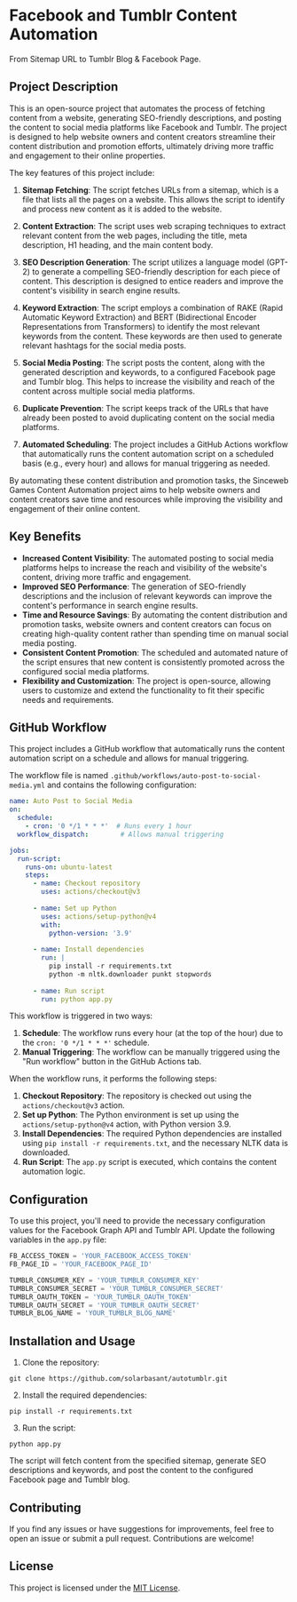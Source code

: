 # Facebook and Tumblr Content Automation
From Sitemap URL to Tumblr Blog & Facebook Page.
## Project Description

This is an open-source project that automates the process of fetching content from a website, generating SEO-friendly descriptions, and posting the content to social media platforms like Facebook and Tumblr. The project is designed to help website owners and content creators streamline their content distribution and promotion efforts, ultimately driving more traffic and engagement to their online properties.

The key features of this project include:

1. **Sitemap Fetching**: The script fetches URLs from a sitemap, which is a file that lists all the pages on a website. This allows the script to identify and process new content as it is added to the website.

2. **Content Extraction**: The script uses web scraping techniques to extract relevant content from the web pages, including the title, meta description, H1 heading, and the main content body.

3. **SEO Description Generation**: The script utilizes a language model (GPT-2) to generate a compelling SEO-friendly description for each piece of content. This description is designed to entice readers and improve the content's visibility in search engine results.

4. **Keyword Extraction**: The script employs a combination of RAKE (Rapid Automatic Keyword Extraction) and BERT (Bidirectional Encoder Representations from Transformers) to identify the most relevant keywords from the content. These keywords are then used to generate relevant hashtags for the social media posts.

5. **Social Media Posting**: The script posts the content, along with the generated description and keywords, to a configured Facebook page and Tumblr blog. This helps to increase the visibility and reach of the content across multiple social media platforms.

6. **Duplicate Prevention**: The script keeps track of the URLs that have already been posted to avoid duplicating content on the social media platforms.

7. **Automated Scheduling**: The project includes a GitHub Actions workflow that automatically runs the content automation script on a scheduled basis (e.g., every hour) and allows for manual triggering as needed.

By automating these content distribution and promotion tasks, the Sinceweb Games Content Automation project aims to help website owners and content creators save time and resources while improving the visibility and engagement of their online content.

## Key Benefits

- **Increased Content Visibility**: The automated posting to social media platforms helps to increase the reach and visibility of the website's content, driving more traffic and engagement.
- **Improved SEO Performance**: The generation of SEO-friendly descriptions and the inclusion of relevant keywords can improve the content's performance in search engine results.
- **Time and Resource Savings**: By automating the content distribution and promotion tasks, website owners and content creators can focus on creating high-quality content rather than spending time on manual social media posting.
- **Consistent Content Promotion**: The scheduled and automated nature of the script ensures that new content is consistently promoted across the configured social media platforms.
- **Flexibility and Customization**: The project is open-source, allowing users to customize and extend the functionality to fit their specific needs and requirements.

## GitHub Workflow

This project includes a GitHub workflow that automatically runs the content automation script on a schedule and allows for manual triggering.

The workflow file is named `.github/workflows/auto-post-to-social-media.yml` and contains the following configuration:

```yaml
name: Auto Post to Social Media
on:
  schedule:
    - cron: '0 */1 * * *'  # Runs every 1 hour
  workflow_dispatch:        # Allows manual triggering

jobs:
  run-script:
    runs-on: ubuntu-latest
    steps:
      - name: Checkout repository
        uses: actions/checkout@v3
        
      - name: Set up Python
        uses: actions/setup-python@v4
        with:
          python-version: '3.9'
      
      - name: Install dependencies
        run: |
          pip install -r requirements.txt
          python -m nltk.downloader punkt stopwords
      
      - name: Run script
        run: python app.py
```

This workflow is triggered in two ways:

1. **Schedule**: The workflow runs every hour (at the top of the hour) due to the `cron: '0 */1 * * *'` schedule.
2. **Manual Triggering**: The workflow can be manually triggered using the "Run workflow" button in the GitHub Actions tab.

When the workflow runs, it performs the following steps:

1. **Checkout Repository**: The repository is checked out using the `actions/checkout@v3` action.
2. **Set up Python**: The Python environment is set up using the `actions/setup-python@v4` action, with Python version 3.9.
3. **Install Dependencies**: The required Python dependencies are installed using `pip install -r requirements.txt`, and the necessary NLTK data is downloaded.
4. **Run Script**: The `app.py` script is executed, which contains the content automation logic.

## Configuration

To use this project, you'll need to provide the necessary configuration values for the Facebook Graph API and Tumblr API. Update the following variables in the `app.py` file:

```python
FB_ACCESS_TOKEN = 'YOUR_FACEBOOK_ACCESS_TOKEN'
FB_PAGE_ID = 'YOUR_FACEBOOK_PAGE_ID'

TUMBLR_CONSUMER_KEY = 'YOUR_TUMBLR_CONSUMER_KEY'
TUMBLR_CONSUMER_SECRET = 'YOUR_TUMBLR_CONSUMER_SECRET'
TUMBLR_OAUTH_TOKEN = 'YOUR_TUMBLR_OAUTH_TOKEN'
TUMBLR_OAUTH_SECRET = 'YOUR_TUMBLR_OAUTH_SECRET'
TUMBLR_BLOG_NAME = 'YOUR_TUMBLR_BLOG_NAME'
```

## Installation and Usage

1. Clone the repository:

```
git clone https://github.com/solarbasant/autotumblr.git
```

2. Install the required dependencies:

```
pip install -r requirements.txt
```

3. Run the script:

```
python app.py
```

The script will fetch content from the specified sitemap, generate SEO descriptions and keywords, and post the content to the configured Facebook page and Tumblr blog.

## Contributing

If you find any issues or have suggestions for improvements, feel free to open an issue or submit a pull request. Contributions are welcome!

## License

This project is licensed under the [MIT License](LICENSE).
